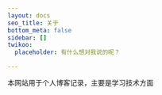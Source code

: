 ```yaml
---
layout: docs
seo_title: 关于
bottom_meta: false
sidebar: []
twikoo:
  placeholder: 有什么想对我说的呢？

---
```


本网站用于个人博客记录，主要是学习技术方面
